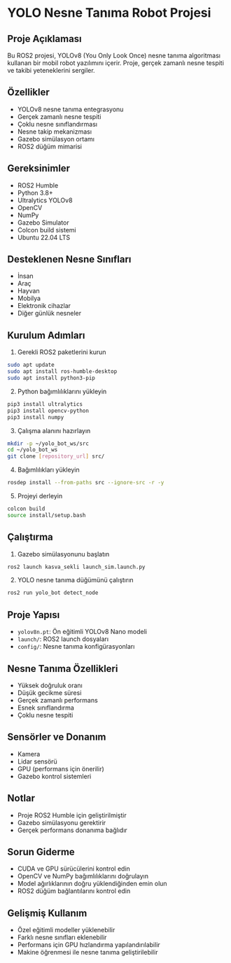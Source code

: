 # YOLO Nesne Tanıma Robot Projesi

## Proje Açıklaması
Bu ROS2 projesi, YOLOv8 (You Only Look Once) nesne tanıma algoritması kullanan bir mobil robot yazılımını içerir. Proje, gerçek zamanlı nesne tespiti ve takibi yeteneklerini sergiler.

## Özellikler
- YOLOv8 nesne tanıma entegrasyonu
- Gerçek zamanlı nesne tespiti
- Çoklu nesne sınıflandırması
- Nesne takip mekanizması
- Gazebo simülasyon ortamı
- ROS2 düğüm mimarisi

## Gereksinimler
- ROS2 Humble
- Python 3.8+
- Ultralytics YOLOv8
- OpenCV
- NumPy
- Gazebo Simulator
- Colcon build sistemi
- Ubuntu 22.04 LTS

## Desteklenen Nesne Sınıfları
- İnsan
- Araç
- Hayvan
- Mobilya
- Elektronik cihazlar
- Diğer günlük nesneler

## Kurulum Adımları
1. Gerekli ROS2 paketlerini kurun
```bash
sudo apt update
sudo apt install ros-humble-desktop
sudo apt install python3-pip
```

2. Python bağımlılıklarını yükleyin
```bash
pip3 install ultralytics
pip3 install opencv-python
pip3 install numpy
```

3. Çalışma alanını hazırlayın
```bash
mkdir -p ~/yolo_bot_ws/src
cd ~/yolo_bot_ws
git clone [repository_url] src/
```

4. Bağımlılıkları yükleyin
```bash
rosdep install --from-paths src --ignore-src -r -y
```

5. Projeyi derleyin
```bash
colcon build
source install/setup.bash
```

## Çalıştırma
1. Gazebo simülasyonunu başlatın
```bash
ros2 launch kasva_sekli launch_sim.launch.py
```

2. YOLO nesne tanıma düğümünü çalıştırın
```bash
ros2 run yolo_bot detect_node
```

## Proje Yapısı
- `yolov8n.pt`: Ön eğitimli YOLOv8 Nano modeli
- `launch/`: ROS2 launch dosyaları
- `config/`: Nesne tanıma konfigürasyonları

## Nesne Tanıma Özellikleri
- Yüksek doğruluk oranı
- Düşük gecikme süresi
- Gerçek zamanlı performans
- Esnek sınıflandırma
- Çoklu nesne tespiti

## Sensörler ve Donanım
- Kamera
- Lidar sensörü
- GPU (performans için önerilir)
- Gazebo kontrol sistemleri

## Notlar
- Proje ROS2 Humble için geliştirilmiştir
- Gazebo simülasyonu gerektirir
- Gerçek performans donanıma bağlıdır

## Sorun Giderme
- CUDA ve GPU sürücülerini kontrol edin
- OpenCV ve NumPy bağımlılıklarını doğrulayın
- Model ağırlıklarının doğru yüklendiğinden emin olun
- ROS2 düğüm bağlantılarını kontrol edin

## Gelişmiş Kullanım
- Özel eğitimli modeller yüklenebilir
- Farklı nesne sınıfları eklenebilir
- Performans için GPU hızlandırma yapılandırılabilir
- Makine öğrenmesi ile nesne tanıma geliştirilebilir
